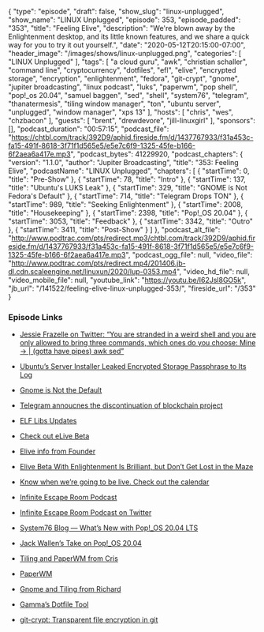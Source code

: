 {
  "type": "episode",
  "draft": false,
  "show_slug": "linux-unplugged",
  "show_name": "LINUX Unplugged",
  "episode": 353,
  "episode_padded": "353",
  "title": "Feeling Elive",
  "description": "We're blown away by the Enlightenment desktop, and its little known features, and we share a quick way for you to try it out yourself.",
  "date": "2020-05-12T20:15:00-07:00",
  "header_image": "/images/shows/linux-unplugged.png",
  "categories": [
    "LINUX Unplugged"
  ],
  "tags": [
    "a cloud guru",
    "awk",
    "christian schaller",
    "command line",
    "cryptocurrency",
    "dotfiles",
    "efl",
    "elive",
    "encrypted storage",
    "encryption",
    "enlightenment",
    "fedora",
    "git-crypt",
    "gnome",
    "jupiter broadcasting",
    "linux podcast",
    "luks",
    "paperwm",
    "pop shell",
    "pop!_os 20.04",
    "samuel baggen",
    "sed",
    "shell",
    "system76",
    "telegram",
    "thanatermesis",
    "tiling window manager",
    "ton",
    "ubuntu server",
    "unplugged",
    "window manager",
    "xps 13"
  ],
  "hosts": [
    "chris",
    "wes",
    "chzbacon"
  ],
  "guests": [
    "brent",
    "drewdevore",
    "jill-linuxgirl"
  ],
  "sponsors": [],
  "podcast_duration": "00:57:15",
  "podcast_file": "https://chtbl.com/track/392D9/aphid.fireside.fm/d/1437767933/f31a453c-fa15-491f-8618-3f71f1d565e5/e5e7c6f9-1325-45fe-b166-6f2aea6a417e.mp3",
  "podcast_bytes": 41229920,
  "podcast_chapters": {
    "version": "1.1.0",
    "author": "Jupiter Broadcasting",
    "title": "353: Feeling Elive",
    "podcastName": "LINUX Unplugged",
    "chapters": [
      {
        "startTime": 0,
        "title": "Pre-Show"
      },
      {
        "startTime": 78,
        "title": "Intro"
      },
      {
        "startTime": 137,
        "title": "Ubuntu's LUKS Leak"
      },
      {
        "startTime": 329,
        "title": "GNOME is Not Fedora's Default"
      },
      {
        "startTime": 714,
        "title": "Telegram Drops TON"
      },
      {
        "startTime": 989,
        "title": "Seeking Enlightenment"
      },
      {
        "startTime": 2008,
        "title": "Housekeeping"
      },
      {
        "startTime": 2398,
        "title": "Pop!_OS 20.04"
      },
      {
        "startTime": 3053,
        "title": "Feedback"
      },
      {
        "startTime": 3342,
        "title": "Outro"
      },
      {
        "startTime": 3411,
        "title": "Post-Show"
      }
    ]
  },
  "podcast_alt_file": "http://www.podtrac.com/pts/redirect.mp3/chtbl.com/track/392D9/aphid.fireside.fm/d/1437767933/f31a453c-fa15-491f-8618-3f71f1d565e5/e5e7c6f9-1325-45fe-b166-6f2aea6a417e.mp3",
  "podcast_ogg_file": null,
  "video_file": "http://www.podtrac.com/pts/redirect.mp4/201406.jb-dl.cdn.scaleengine.net/linuxun/2020/lup-0353.mp4",
  "video_hd_file": null,
  "video_mobile_file": null,
  "youtube_link": "https://youtu.be/I62Jsl8GO5k",
  "jb_url": "/141522/feeling-elive-linux-unplugged-353/",
  "fireside_url": "/353"
}


### Episode Links

  * [Jessie Frazelle on Twitter: “You are stranded in a weird shell and you are only allowed to bring three commands, which ones do you choose: Mine -> | (gotta have pipes) awk sed”](https://twitter.com/jessfraz/status/1260029820366249985 "Jessie Frazelle on Twitter: “You are stranded in a weird shell and you are only allowed to bring three commands, which ones do you choose: Mine -> | \(gotta have pipes\) awk sed”")
  * [Ubuntu’s Server Installer Leaked Encrypted Storage Passphrase to Its Log](https://bugs.launchpad.net/ubuntu/+source/subiquity/+bug/1878115 "Ubuntu’s Server Installer Leaked Encrypted Storage Passphrase to Its Log")
  * [Gnome is Not the Default](https://blogs.gnome.org/uraeus/2020/05/07/gnome-is-not-the-default-for-fedora-workstation/ "Gnome is Not the Default")
  * [Telegram annoucnes the discontinuation of blockchain project](https://telegra.ph/What-Was-TON-And-Why-It-Is-Over-05-12 "Telegram annoucnes the discontinuation of blockchain project")
  * [ELF Libs Updates](https://www.enlightenment.org/news/efl-1.24.1 "ELF Libs Updates")
  * [Check out eLive Beta](https://www.elivecd.org/download/beta/ "Check out eLive Beta")
  * [Elive info from Founder](https://slexy.org/view/s21buVnqeI "Elive info from Founder")
  * [Elive Beta With Enlightenment Is Brilliant, but Don’t Get Lost in the Maze](https://linuxinsider.com/story/elive-beta-with-enlightenment-is-brilliant-but-dont-get-lost-in-the-maze-86548.html "Elive Beta With Enlightenment Is Brilliant, but Don’t Get Lost in the Maze")
  * [Know when we’re going to be live. Check out the calendar](https://www.jupiterbroadcasting.com/release-calendar/ "Know when we’re going to be live. Check out the calendar")
  * [Infinite Escape Room Podcast](https://www.theinfiniteescaperoom.com/ "Infinite Escape Room Podcast")
  * [Infinite Escape Room Podcast on Twitter](https://twitter.com/TIER_podcast "Infinite Escape Room Podcast on Twitter")
  * [System76 Blog — What’s New with Pop!_OS 20.04 LTS](https://blog.system76.com/post/616861064165031936/whats-new-with-popos-2004-lts "System76 Blog — What’s New with Pop!_OS 20.04 LTS")
  * [Jack Wallen’s Take on Pop!_OS 20.04](https://www.techrepublic.com/article/what-other-linux-distributions-could-learn-from-pop-os-20-04/ "Jack Wallen’s Take on Pop!_OS 20.04")
  * [Tiling and PaperWM from Cris ](https://slexy.org/view/s2Jy2QuVLC "Tiling and PaperWM from Cris
")

  * [PaperWM ](https://github.com/paperwm/PaperWM "PaperWM
")

  * [Gnome and Tiling from Richard ](https://slexy.org/view/s2HteukR1Z "Gnome and Tiling from Richard
")

  * [Gamma’s Dotfile Tool ](https://slexy.org/view/s2KWDHwICr "Gamma’s Dotfile Tool
")

  * [git-crypt: Transparent file encryption in git](https://github.com/AGWA/git-crypt "git-crypt: Transparent file encryption in git")


